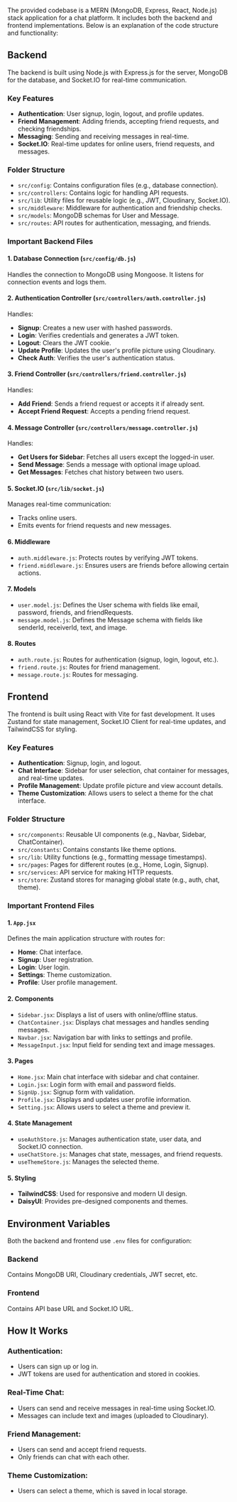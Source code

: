 The provided codebase is a MERN (MongoDB, Express, React, Node.js) stack application for a chat platform. It includes both the backend and frontend implementations. Below is an explanation of the code structure and functionality:

## Backend
The backend is built using Node.js with Express.js for the server, MongoDB for the database, and Socket.IO for real-time communication.

### Key Features
- **Authentication**: User signup, login, logout, and profile updates.
- **Friend Management**: Adding friends, accepting friend requests, and checking friendships.
- **Messaging**: Sending and receiving messages in real-time.
- **Socket.IO**: Real-time updates for online users, friend requests, and messages.

### Folder Structure
- `src/config`: Contains configuration files (e.g., database connection).
- `src/controllers`: Contains logic for handling API requests.
- `src/lib`: Utility files for reusable logic (e.g., JWT, Cloudinary, Socket.IO).
- `src/middleware`: Middleware for authentication and friendship checks.
- `src/models`: MongoDB schemas for User and Message.
- `src/routes`: API routes for authentication, messaging, and friends.

### Important Backend Files
#### 1. Database Connection (`src/config/db.js`)
Handles the connection to MongoDB using Mongoose. It listens for connection events and logs them.

#### 2. Authentication Controller (`src/controllers/auth.controller.js`)
Handles:
- **Signup**: Creates a new user with hashed passwords.
- **Login**: Verifies credentials and generates a JWT token.
- **Logout**: Clears the JWT cookie.
- **Update Profile**: Updates the user's profile picture using Cloudinary.
- **Check Auth**: Verifies the user's authentication status.

#### 3. Friend Controller (`src/controllers/friend.controller.js`)
Handles:
- **Add Friend**: Sends a friend request or accepts it if already sent.
- **Accept Friend Request**: Accepts a pending friend request.

#### 4. Message Controller (`src/controllers/message.controller.js`)
Handles:
- **Get Users for Sidebar**: Fetches all users except the logged-in user.
- **Send Message**: Sends a message with optional image upload.
- **Get Messages**: Fetches chat history between two users.

#### 5. Socket.IO (`src/lib/socket.js`)
Manages real-time communication:
- Tracks online users.
- Emits events for friend requests and new messages.

#### 6. Middleware
- `auth.middleware.js`: Protects routes by verifying JWT tokens.
- `friend.middleware.js`: Ensures users are friends before allowing certain actions.

#### 7. Models
- `user.model.js`: Defines the User schema with fields like email, password, friends, and friendRequests.
- `message.model.js`: Defines the Message schema with fields like senderId, receiverId, text, and image.

#### 8. Routes
- `auth.route.js`: Routes for authentication (signup, login, logout, etc.).
- `friend.route.js`: Routes for friend management.
- `message.route.js`: Routes for messaging.

## Frontend
The frontend is built using React with Vite for fast development. It uses Zustand for state management, Socket.IO Client for real-time updates, and TailwindCSS for styling.

### Key Features
- **Authentication**: Signup, login, and logout.
- **Chat Interface**: Sidebar for user selection, chat container for messages, and real-time updates.
- **Profile Management**: Update profile picture and view account details.
- **Theme Customization**: Allows users to select a theme for the chat interface.

### Folder Structure
- `src/components`: Reusable UI components (e.g., Navbar, Sidebar, ChatContainer).
- `src/constants`: Contains constants like theme options.
- `src/lib`: Utility functions (e.g., formatting message timestamps).
- `src/pages`: Pages for different routes (e.g., Home, Login, Signup).
- `src/services`: API service for making HTTP requests.
- `src/store`: Zustand stores for managing global state (e.g., auth, chat, theme).

### Important Frontend Files
#### 1. `App.jsx`
Defines the main application structure with routes for:
- **Home**: Chat interface.
- **Signup**: User registration.
- **Login**: User login.
- **Settings**: Theme customization.
- **Profile**: User profile management.

#### 2. Components
- `Sidebar.jsx`: Displays a list of users with online/offline status.
- `ChatContainer.jsx`: Displays chat messages and handles sending messages.
- `Navbar.jsx`: Navigation bar with links to settings and profile.
- `MessageInput.jsx`: Input field for sending text and image messages.

#### 3. Pages
- `Home.jsx`: Main chat interface with sidebar and chat container.
- `Login.jsx`: Login form with email and password fields.
- `SignUp.jsx`: Signup form with validation.
- `Profile.jsx`: Displays and updates user profile information.
- `Setting.jsx`: Allows users to select a theme and preview it.

#### 4. State Management
- `useAuthStore.js`: Manages authentication state, user data, and Socket.IO connection.
- `useChatStore.js`: Manages chat state, messages, and friend requests.
- `useThemeStore.js`: Manages the selected theme.

#### 5. Styling
- **TailwindCSS**: Used for responsive and modern UI design.
- **DaisyUI**: Provides pre-designed components and themes.

## Environment Variables
Both the backend and frontend use `.env` files for configuration:

### Backend
Contains MongoDB URI, Cloudinary credentials, JWT secret, etc.

### Frontend
Contains API base URL and Socket.IO URL.

## How It Works
### Authentication:
- Users can sign up or log in.
- JWT tokens are used for authentication and stored in cookies.

### Real-Time Chat:
- Users can send and receive messages in real-time using Socket.IO.
- Messages can include text and images (uploaded to Cloudinary).

### Friend Management:
- Users can send and accept friend requests.
- Only friends can chat with each other.

### Theme Customization:
- Users can select a theme, which is saved in local storage.
